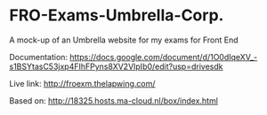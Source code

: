# FRO-Exams-Umbrella-Corp.
A mock-up of an Umbrella website for my exams for Front End 

Documentation: https://docs.google.com/document/d/1O0dIqeXV_-s1BSYtasC53jxp4FIhFPyns8XV2VIpIb0/edit?usp=drivesdk

Live link: http://froexm.thelapwing.com/

Based on: http://18325.hosts.ma-cloud.nl/box/index.html
